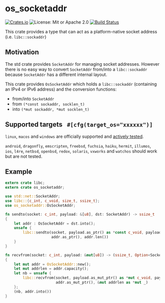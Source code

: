 # os_socketaddr

[![Crates.io][crates-badge]][crates-url]
![License: Mit or Apache 2.0](https://img.shields.io/badge/license-MIT_or_Apache_2.0-blue.svg)
[![Build Status][actions-badge]][actions-url]

[crates-badge]:  https://img.shields.io/crates/v/os_socketaddr.svg
[crates-url]:    https://crates.io/crates/os_socketaddr
[actions-badge]: https://github.com/a-ba/os_socketaddr/workflows/CI/badge.svg?branch=master
[actions-url]:   https://github.com/a-ba/os_socketaddr/actions?query=workflow%3ACI+branch%3Amaster


This crate provides a type that can act as a platform-native socket address
(i.e. `libc::sockaddr`)

## Motivation

The std crate provides `SocketAddr` for managing socket addresses. However there is no easy way to
convert `SocketAddr` from/into a `libc::sockaddr` because `SocketAddr` has a different internal
layout.

This crate provides `OsSocketAddr` which holds a `libc::sockaddr` (containing an IPv4 or IPv6
address) and the conversion functions:

  - from/into `SocketAddr`
  - from `(*const sockaddr, socklen_t)`
  - into `(*mut sockaddr, *mut socklen_t)`

## Supported targets   `#[cfg(target_os="xxxxxx")]`

`linux`, `macos` and `windows` are officially supported and
[actively tested](https://github.com/a-ba/os_socketaddr/actions).

`android`, `dragonfly`, `emscripten`, `freebsd`, `fuchsia`, `haiku`, `hermit`, `illumos`, `ios`,
`l4re`, `netbsd`, `openbsd`, `redox`, `solaris`, `vxworks` and `watchos` should work but are not
tested.

## Example

```rust
extern crate libc;
extern crate os_socketaddr;

use std::net::SocketAddr;
use libc::{c_int, c_void, size_t, ssize_t};
use os_socketaddr::OsSocketAddr;

fn sendto(socket: c_int, payload: &[u8], dst: SocketAddr) -> ssize_t
{
    let addr : OsSocketAddr = dst.into();
    unsafe {
        libc::sendto(socket, payload.as_ptr() as *const c_void, payload.len() as size_t, 0,
                     addr.as_ptr(), addr.len())
    }
}

fn recvfrom(socket: c_int, payload: &mut[u8]) -> (ssize_t, Option<SocketAddr>)
{
    let mut addr = OsSocketAddr::new();
    let mut addrlen = addr.capacity();
    let nb = unsafe {
        libc::recvfrom(socket, payload.as_mut_ptr() as *mut c_void, payload.len(), 0,
                       addr.as_mut_ptr(), &mut addrlen as *mut _)
    };
    (nb, addr.into())
}
```
